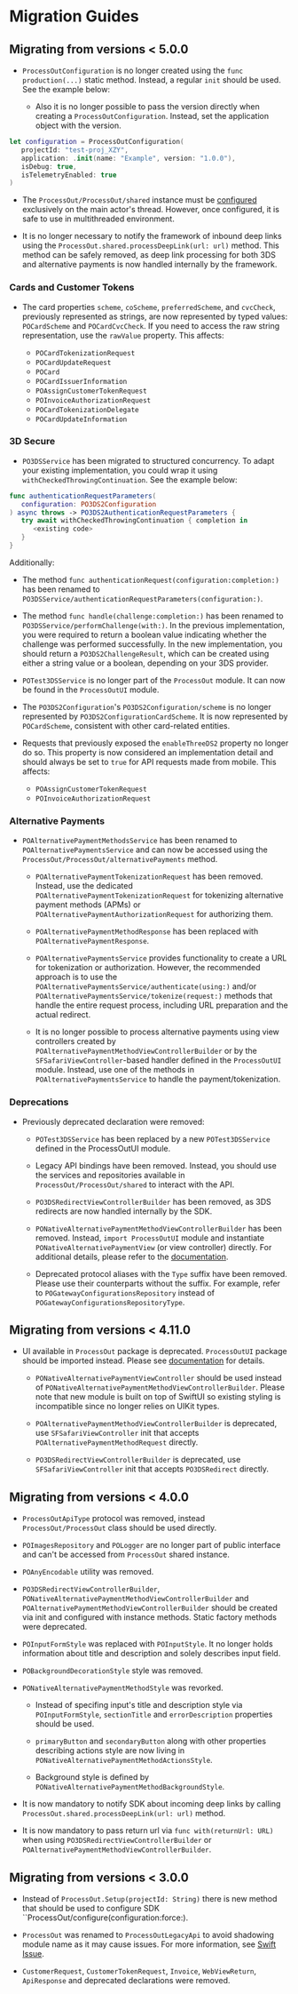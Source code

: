 # Migration Guides

## Migrating from versions < 5.0.0

- ``ProcessOutConfiguration`` is no longer created using the `func production(...)` static method. Instead, a regular
`init` should be used. See the example below:

  * Also it is no longer possible to pass the version directly when creating a `ProcessOutConfiguration`. Instead, set the
application object with the version.

```swift
let configuration = ProcessOutConfiguration(
   projectId: "test-proj_XZY",
   application: .init(name: "Example", version: "1.0.0"),
   isDebug: true,
   isTelemetryEnabled: true
)
```

- The ``ProcessOut/ProcessOut/shared`` instance must be [configured](``ProcessOut/ProcessOut/configure(configuration:force:)``)
exclusively on the main actor's thread. However, once configured, it is safe to use in multithreaded environment.

- It is no longer necessary to notify the framework of inbound deep links using
the `ProcessOut.shared.processDeepLink(url: url)` method. This method can be safely removed, as deep link processing
for both 3DS and alternative payments is now handled internally by the framework.

### Cards and Customer Tokens

- The card properties `scheme`, `coScheme`, `preferredScheme`, and `cvcCheck`, previously represented as strings,
are now represented by typed values: ``POCardScheme`` and ``POCardCvcCheck``. If you need to access the raw string
representation, use the `rawValue` property. This affects:

  * ``POCardTokenizationRequest``
  * ``POCardUpdateRequest``
  * ``POCard``
  * ``POCardIssuerInformation``
  * ``POAssignCustomerTokenRequest``
  * ``POInvoiceAuthorizationRequest``
  * `POCardTokenizationDelegate`
  * `POCardUpdateInformation`

### 3D Secure

- ``PO3DSService`` has been migrated to structured concurrency. To adapt your existing implementation, you could wrap it
using `withCheckedThrowingContinuation`. See the example below:

```swift
func authenticationRequestParameters(
   configuration: PO3DS2Configuration
) async throws -> PO3DS2AuthenticationRequestParameters {
   try await withCheckedThrowingContinuation { completion in
      <existing code>
   }
}
```

Additionally:

- The method `func authenticationRequest(configuration:completion:)` has been renamed to
``PO3DSService/authenticationRequestParameters(configuration:)``.

- The method `func handle(challenge:completion:)` has been renamed to ``PO3DSService/performChallenge(with:)``. In the
previous implementation, you were required to return a boolean value indicating whether the challenge was performed
successfully. In the new implementation, you should return a ``PO3DS2ChallengeResult``, which can be created using either
a string value or a boolean, depending on your 3DS provider.

- `POTest3DSService` is no longer part of the `ProcessOut` module. It can now be found in the `ProcessOutUI` module.

- The `PO3DS2Configuration`'s ``PO3DS2Configuration/scheme`` is no longer represented by `PO3DS2ConfigurationCardScheme`. It is now
represented by ``POCardScheme``, consistent with other card-related entities.

- Requests that previously exposed the `enableThreeDS2` property no longer do so. This property is now considered an
implementation detail and should always be set to `true` for API requests made from mobile. This affects:

  * ``POAssignCustomerTokenRequest``
  * ``POInvoiceAuthorizationRequest``

### Alternative Payments

- `POAlternativePaymentMethodsService` has been renamed to ``POAlternativePaymentsService`` and can now be accessed
using the ``ProcessOut/ProcessOut/alternativePayments`` method.

  * `POAlternativePaymentTokenizationRequest` has been removed. Instead, use the dedicated `POAlternativePaymentTokenizationRequest`
for tokenizing alternative payment methods (APMs) or `POAlternativePaymentAuthorizationRequest` for authorizing them.

  * `POAlternativePaymentMethodResponse` has been replaced with ``POAlternativePaymentResponse``.

  * `POAlternativePaymentsService` provides functionality to create a URL for tokenization or authorization. However,
the recommended approach is to use the ``POAlternativePaymentsService/authenticate(using:)`` and/or
``POAlternativePaymentsService/tokenize(request:)`` methods that handle the entire request process, including URL
preparation and the actual redirect.

  * It is no longer possible to process alternative payments using view controllers created by
`POAlternativePaymentMethodViewControllerBuilder` or by the `SFSafariViewController`-based handler defined in the
`ProcessOutUI` module. Instead, use one of the methods in `POAlternativePaymentsService` to handle the payment/tokenization.

### Deprecations

- Previously deprecated declaration were removed:

  * `POTest3DSService` has been replaced by a new `POTest3DSService` defined in the ProcessOutUI module.

  * Legacy API bindings have been removed. Instead, you should use the services and repositories available in
``ProcessOut/ProcessOut/shared`` to interact with the API.

  * `PO3DSRedirectViewControllerBuilder` has been removed, as 3DS redirects are now handled internally by the SDK.

  * `PONativeAlternativePaymentMethodViewControllerBuilder` has been removed. Instead, `import ProcessOutUI` module
and instantiate `PONativeAlternativePaymentView` (or view controller) directly. For additional details, please refer to
the [documentation](https://swiftpackageindex.com/processout/processout-ios/documentation/processoutui/nativealternativepayment).

  * Deprecated protocol aliases with the `Type` suffix have been removed. Please use their counterparts without the
suffix. For example, refer to `POGatewayConfigurationsRepository` instead of `POGatewayConfigurationsRepositoryType`.

## Migrating from versions < 4.11.0

- UI available in `ProcessOut` package is deprecated. `ProcessOutUI` package should be imported instead. Please see
[documentation](https://swiftpackageindex.com/processout/processout-ios/documentation/processoutui) for details.

    - `PONativeAlternativePaymentViewController` should be used instead of
`PONativeAlternativePaymentMethodViewControllerBuilder`. Please note that new module is built on top of SwiftUI
so existing styling is incompatible since no longer relies on UIKit types.

    - `POAlternativePaymentMethodViewControllerBuilder` is deprecated, use `SFSafariViewController` init that accepts
`POAlternativePaymentMethodRequest` directly.

    - `PO3DSRedirectViewControllerBuilder` is deprecated, use `SFSafariViewController` init that accepts
`PO3DSRedirect` directly.

## Migrating from versions < 4.0.0

- `ProcessOutApiType` protocol was removed, instead ``ProcessOut/ProcessOut`` class should be used directly.

- `POImagesRepository` and `POLogger` are no longer part of public interface and can't be accessed from `ProcessOut`
shared instance.

- `POAnyEncodable` utility was removed.

- `PO3DSRedirectViewControllerBuilder`, `PONativeAlternativePaymentMethodViewControllerBuilder` and
`POAlternativePaymentMethodViewControllerBuilder` should be created via init and configured with instance methods.
Static factory methods were deprecated.

- `POInputFormStyle` was replaced with `POInputStyle`. It no longer holds information about title and description
and solely describes input field.

- `POBackgroundDecorationStyle` style was removed.

- `PONativeAlternativePaymentMethodStyle` was revorked.

    - Instead of specifing input's title and description style via `POInputFormStyle`, `sectionTitle` and
`errorDescription` properties should be used.

    - `primaryButton` and `secondaryButton` along with other properties describing actions style are now living in
`PONativeAlternativePaymentMethodActionsStyle`.

    - Background style is defined by `PONativeAlternativePaymentMethodBackgroundStyle`.

-  It is now mandatory to notify SDK about incoming deep links by calling `ProcessOut.shared.processDeepLink(url: url)`
method.

- It is now mandatory to pass return url via `func with(returnUrl: URL)` when using `PO3DSRedirectViewControllerBuilder`
or `POAlternativePaymentMethodViewControllerBuilder`.

## Migrating from versions < 3.0.0

- Instead of `ProcessOut.Setup(projectId: String)` there is new method that should be used to configure
SDK ``ProcessOut/configure(configuration:force:).

- `ProcessOut` was renamed to `ProcessOutLegacyApi` to avoid shadowing module name as it may cause issues. For more
information, see [Swift Issue](https://github.com/apple/swift/issues/56573).

- `CustomerRequest`, `CustomerTokenRequest`, `Invoice`, `WebViewReturn`, `ApiResponse` and deprecated declarations
were removed.
